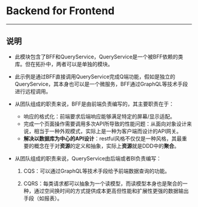 # Backend for Frontend

---

## 说明

* 此模块包含了BFF和QueryService，QueryService是一个被BFF依赖的类库。但在拓扑中，两者可以是单独的模块。

* 此示例是通过BFF直接调用QueryService完成Q端功能，假如是独立的QueryService，其本身也可以是一个微服务，BFF通过GraphQL等技术手段进行远程调用。

* 从团队组成的职责来说，BFF是由前端负责编写的，其主要职责在于：
  * 响应的格式化：前端要求后端响应能够满足特定的屏幕/显示适配。
  * 完成一个页面操作需要调用多次API所导致的性能问题：从面向对象设计来说，相当于一种外观模式，实际上是一种为客户端而设计的API网关。
  * **解决以数据库为中心的API设计**：restful风格不仅仅是一种风格，其最重要的概念在于对**资源**的定义和抽象，实际上**资源**就是DDD中的**聚合**。
  
* 从团队组成的职责来说，QueryService由后端或者BI负责编写：

  1. CQS：可以通过GraphQL等技术手段给予前端数据查询的功能。

  2. CQRS：每类请求都可以抽象为一个读模型，而读模型本身也是聚合的一种，通过空间换时间的方式提供成本更高但性能和扩展性更强的数据输出手段（如报表）。
